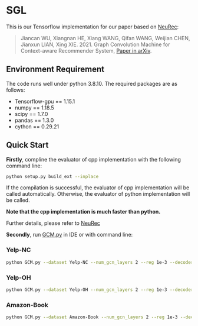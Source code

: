 # SGL
This is our Tensorflow implementation for our paper based on [NeuRec](https://github.com/wubinzzu/NeuRec/):

>Jiancan WU, Xiangnan HE, Xiang WANG, Qifan WANG, Weijian CHEN, Jianxun LIAN, Xing XIE. 2021. Graph Convolution Machine for Context-aware Recommender System, [Paper in arXiv](https://arxiv.org/abs/2001.11402).

## Environment Requirement

The code runs well under python 3.8.10. The required packages are as follows:

- Tensorflow-gpu == 1.15.1
- numpy == 1.18.5
- scipy == 1.7.0
- pandas == 1.3.0
- cython == 0.29.21

## Quick Start
**Firstly**, compline the evaluator of cpp implementation with the following command line:

```bash
python setup.py build_ext --inplace
```

If the compilation is successful, the evaluator of cpp implementation will be called automatically.
Otherwise, the evaluator of python implementation will be called.

**Note that the cpp implementation is much faster than python.**

Further details, please refer to [NeuRec](https://github.com/wubinzzu/NeuRec/)

**Secondly**,  run [GCM.py](./GCM.py) in IDE or with command line:

### Yelp-NC

```bash
python GCM.py --dataset Yelp-NC --num_gcn_layers 2 --reg 1e-3 --decoder_type FM --adj_norm_type ls
```

### Yelp-OH
```bash
python GCM.py --dataset Yelp-OH --num_gcn_layers 2 --reg 1e-3 --decoder_type FM --adj_norm_type ls
```

### Amazon-Book
```bash
python GCM.py --dataset Amazon-Book --num_gcn_layers 2 --reg 1e-3 --decoder_type FM --adj_norm_type ls --num_negatives 2
```